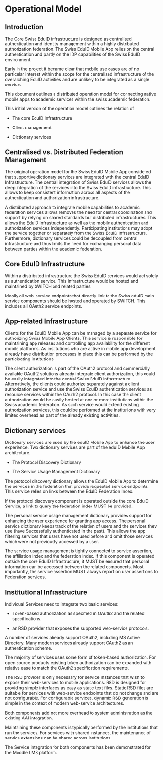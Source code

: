 # Operational Model

## Introduction

The Core Swiss EduID infrastructure is designed as centralised authentication and identity management within a highly distributed authorization federation. The Swiss EduID Mobile App relies on the central authentication and partly on the IDP capabilities of the Swiss EduID environment.

Early in the project it became clear that mobile use cases are of no particular interest within the scope for the centralised infrastructure of the overarching EduID activities and are unlikely to be integrated as a single service.

This document outlines a distributed operation model for connecting native mobile apps to academic services within the swiss academic federation.

This initial version of the operation model outlines the relation of

* The core EduID Infrastructure

* Client management

* Dictionary services

## Centralised vs. Distributed Federation Management

The original operation model for the Swiss EduID Mobile App considered that supportive dictionary services are integrated with the central EduID Infrastructure. The central integration of Swiss EduID services allows the deep integration of the services into the Swiss EduID infrastructure. This allows to keep consistent information across all aspects of the authentication and authorization infrastructure.

A distributed approach to integrate mobile capabilities to academic federation services allows removes the need for central coordination and support by relying on shared standards but distributed infrastructures. This allows the EduID Infrastructure as well as the mobile authentication and authorization services independently. Participating institutions may adopt the service together or separately from the Swiss EduID infrastructure. Furthermore, dictionary services could be decoupled from central infrastructure and thus limits the need for exchanging personal data between parties within the academic federation.

## Core EduID Infrastructure

Within a distributed infrastructure the Swiss EduID services would act solely as authentication service. This infrastructure would be hosted and maintained by SWITCH and related parties.

Ideally all web-service endpoints that directly link to the Swiss eduID main service components should be hosted and operated by SWITCH. This includes all OAuth2 service endpoints.

## App-related Infrastructure

Clients for the EduID Mobile App can be managed by a separate service for authorizing Swiss Mobile App Clients. This service is responsible for maintaining app releases and controlling app availability for the different mobile platforms. As institutions who are active in mobile app development already have distribution processes in place this can be performed by the participating institutions.

The client authorization is part of the OAuth2 protocol and commercially available OAuth2 solutions already integrate client authorization, this could be easily integrated into the central Swiss EduID infrastructure. Alternatively, the clients could authorize separately against a client authorization service and use the Swiss EduID authentication services as resource services within the OAuth2 protocol. In this case the client authorization would be easily hosted at one or more institutions within the Swiss academic federation. As such service would extend existing authorization services, this could be performed at the institutions with very limited overhead as part of the already existing activities.

## Dictionary services

Dictionary services are used by the eduID Mobile App to enhance the user experience. Two dictionary services are part of the eduID Mobile App architecture.

* The Protocol Discovery Dictionary

* The Service Usage Management Dictionary

The protocol discovery dictionary allows the EduID Mobile App to determine the services in the federation that provide requested service endpoints. This service relies on links between the EduID Federation Index.

If the protocol discovery component is operated outside the core EduID Service, a link to query the federation index MUST be provided.

The personal service usage management dictionary provides support for enhancing the user experience for granting app access. The personal service dictionary keeps track of the relation of users and the services they use (have Successfully authenticated in the past). This allows the app filtering services that users have not used before and omit those services which were not previously accessed by a user.

The service usage management is tightly connected to service assertion, the affiliation index and the federation index. If this component is operated outside the core EduID Infrastructure, it MUST be ensured that personal information can be accessed between the related components. Most importantly, the service assertion MUST always report on user assertions to Federation services.

## Institutional Infrastructure

Individual Services need to integrate two basic services:

* Token-based authorization as specified in OAuth2 and the related specifications.

* an RSD provider that exposes the supported web-service protocols.

A number of services already support OAuth2, including MS Active Directory. Many modern services already support OAuth2 as an authentication scheme.

The majority of services uses some form of token-based authorization. For open source products existing token authorization can be expanded with relative ease to match the OAuth2 specification requirements.

The RSD provider is only necessary for service instances that wish to expose their web-services to mobile applications. RSD is designed for providing simple interfaces as easy as static text files. Static RSD files are suitable for services with web-service endpoints that do not change and are not configurable. For configurable services, dynamic RSD generation is simple in the context of modern web-service architectures.

Both components add not more overhead to system administration as the existing AAI integration.

Maintaining these components is typically performed by the institutions that run the services. For services with shared instances, the maintenance of service extensions can be shared across institutions.

The Service integration for both components has been demonstrated for the Moodle LMS platform.

